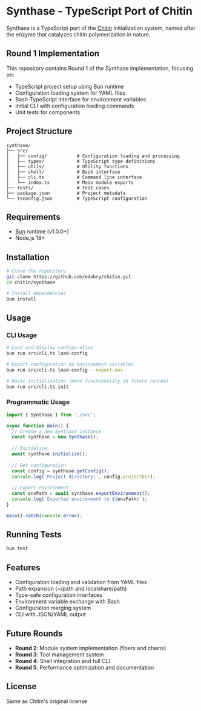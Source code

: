 # Synthase - TypeScript Port of Chitin

Synthase is a TypeScript port of the [Chitin](https://github.com/edobry/chitin) initialization system, named after the enzyme that catalyzes chitin polymerization in nature.

## Round 1 Implementation

This repository contains Round 1 of the Synthase implementation, focusing on:

- TypeScript project setup using Bun runtime
- Configuration loading system for YAML files
- Bash-TypeScript interface for environment variables
- Initial CLI with configuration loading commands
- Unit tests for components

## Project Structure

```
synthase/
├── src/
│   ├── config/           # Configuration loading and processing
│   ├── types/            # TypeScript type definitions
│   ├── utils/            # Utility functions
│   ├── shell/            # Bash interface
│   ├── cli.ts            # Command line interface
│   └── index.ts          # Main module exports
├── tests/                # Test cases
├── package.json          # Project metadata
└── tsconfig.json         # TypeScript configuration
```

## Requirements

- [Bun](https://bun.sh/) runtime (v1.0.0+)
- Node.js 18+

## Installation

```bash
# Clone the repository
git clone https://github.com/edobry/chitin.git
cd chitin/synthase

# Install dependencies
bun install
```

## Usage

### CLI Usage

```bash
# Load and display configuration
bun run src/cli.ts load-config

# Export configuration as environment variables
bun run src/cli.ts load-config --export-env

# Basic initialization (more functionality in future rounds)
bun run src/cli.ts init
```

### Programmatic Usage

```typescript
import { Synthase } from './src';

async function main() {
  // Create a new Synthase instance
  const synthase = new Synthase();
  
  // Initialize
  await synthase.initialize();
  
  // Get configuration
  const config = synthase.getConfig();
  console.log('Project directory:', config.projectDir);
  
  // Export environment
  const envPath = await synthase.exportEnvironment();
  console.log(`Exported environment to ${envPath}`);
}

main().catch(console.error);
```

## Running Tests

```bash
bun test
```

## Features

- Configuration loading and validation from YAML files
- Path expansion (~/path and localshare/path)
- Type-safe configuration interfaces
- Environment variable exchange with Bash
- Configuration merging system
- CLI with JSON/YAML output

## Future Rounds

- **Round 2**: Module system implementation (fibers and chains)
- **Round 3**: Tool management system
- **Round 4**: Shell integration and full CLI
- **Round 5**: Performance optimization and documentation

## License

Same as Chitin's original license

